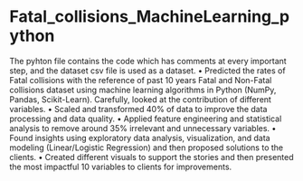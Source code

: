 # Fatal_collisions_MachineLearning_python
The pyhton file contains the code which has comments at every important step, and the dataset csv file is used as a dataset.
•	Predicted the rates of Fatal collisions with the reference of past 10 years Fatal and Non-Fatal collisions dataset using machine learning algorithms in Python (NumPy, Pandas, Scikit-Learn). Carefully, looked at the contribution of different variables.
•	Scaled and transformed 40% of data to improve the data processing and data quality.
•	Applied feature engineering and statistical analysis to remove around 35% irrelevant and unnecessary variables.
•	Found insights using exploratory data analysis, visualization, and data modeling (Linear/Logistic Regression) and then proposed solutions to the clients.
•	Created different visuals to support the stories and then presented the most impactful 10 variables to clients for improvements.
